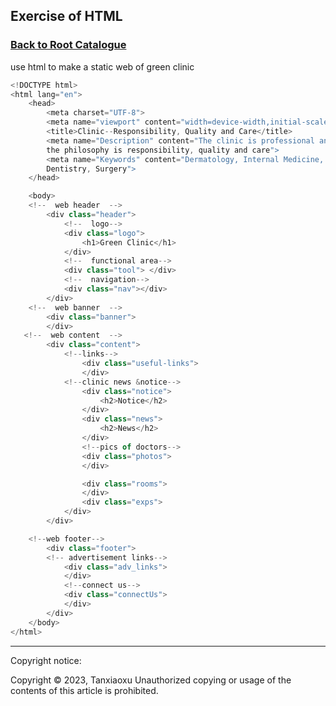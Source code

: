 ## Exercise of HTML


### [Back to Root Catalogue](https://github.com/TerryTxx/CS-Diary/blob/master/WebNote/html:css:js.md)
use html to make a static web of green clinic
```javascript
<!DOCTYPE html>
<html lang="en">
    <head>
        <meta charset="UTF-8">
        <meta name="viewport" content="width=device-width,initial-scale=1.0">
        <title>Clinic--Responsibility, Quality and Care</title>
        <meta name="Description" content="The clinic is professional and
        the philosophy is responsibility, quality and care">
        <meta name="Keywords" content="Dermatology, Internal Medicine,
        Dentistry, Surgery">
    </head>

    <body>
    <!--  web header  -->
        <div class="header">
            <!--  logo-->
            <div class="logo">
                <h1>Green Clinic</h1>
            </div>
            <!--  functional area-->
            <div class="tool"> </div>
            <!--  navigation-->
            <div class="nav"></div>
        </div>
    <!--  web banner  -->
        <div class="banner">
        </div>
   <!--  web content  -->
        <div class="content">
            <!--links-->
                <div class="useful-links">
                </div>
            <!--clinic news &notice-->
                <div class="notice">
                    <h2>Notice</h2>
                </div>
                <div class="news">
                    <h2>News</h2>
                </div>
                <!--pics of doctors-->
                <div class="photos">
                </div>

                <div class="rooms">
                </div>
                <div class="exps">
            </div>
        </div>

    <!--web footer-->
        <div class="footer">
        <!-- advertisement links-->
            <div class="adv_links">
            </div>
            <!--connect us-->
            <div class="connectUs">
            </div>
        </div>
    </body>
</html>
```

---

Copyright notice:

Copyright © 2023, Tanxiaoxu
Unauthorized copying or usage of the contents of this article is prohibited.


